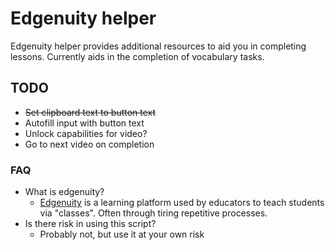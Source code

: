 # Edgenuity helper

Edgenuity helper provides additional resources to aid you in completing lessons. Currently aids in the completion of vocabulary tasks.


## TODO
- ~~Set clipboard text to button text~~
- Autofill input with button text
- Unlock capabilities for video?
- Go to next video on completion

### FAQ

- What is edgenuity?
  - [Edgenuity](https://edgenuity.com) is a learning platform used by educators to teach students via "classes". Often through tiring repetitive processes.
- Is there risk in using this script?
  - Probably not, but use it at your own risk
